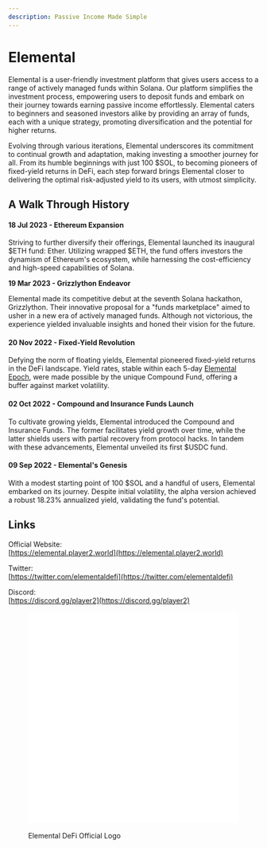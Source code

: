 ```yaml
---
description: Passive Income Made Simple
---
```


# Elemental

Elemental is a user-friendly investment platform that gives users access to a range of actively managed funds within Solana. Our platform simplifies the investment process, empowering users to deposit funds and embark on their journey towards earning passive income effortlessly. Elemental caters to beginners and seasoned investors alike by providing an array of funds, each with a unique strategy, promoting diversification and the potential for higher returns.

Evolving through various iterations, Elemental underscores its commitment to continual growth and adaptation, making investing a smoother journey for all. From its humble beginnings with just 100 $SOL, to becoming pioneers of fixed-yield returns in DeFi, each step forward brings Elemental closer to delivering the optimal risk-adjusted yield to its users, with utmost simplicity.

## A Walk Through History

#### 18 Jul 2023 - Ethereum Expansion

Striving to further diversify their offerings, Elemental launched its inaugural $ETH fund: Ether. Utilizing wrapped $ETH, the fund offers investors the dynamism of Ethereum's ecosystem, while harnessing the cost-efficiency and high-speed capabilities of Solana.

**19 Mar 2023 - Grizzlython Endeavor**

Elemental made its competitive debut at the seventh Solana hackathon, Grizzlython. Their innovative proposal for a "funds marketplace" aimed to usher in a new era of actively managed funds. Although not victorious, the experience yielded invaluable insights and honed their vision for the future.

#### 20 Nov 2022 - Fixed-Yield Revolution

Defying the norm of floating yields, Elemental pioneered fixed-yield returns in the DeFi landscape. Yield rates, stable within each 5-day [Elemental Epoch](elemental-epoch.md), were made possible by the unique Compound Fund, offering a buffer against market volatility.

#### **02 Oct 2022 -** Compound and Insurance Funds Launch

To cultivate growing yields, Elemental introduced the Compound and Insurance Funds. The former facilitates yield growth over time, while the latter shields users with partial recovery from protocol hacks. In tandem with these advancements, Elemental unveiled its first $USDC fund.

#### 09 Sep 2022 - Elemental's Genesis

With a modest starting point of 100 $SOL and a handful of users, Elemental embarked on its journey. Despite initial volatility, the alpha version achieved a robust 18.23% annualized yield, validating the fund's potential.

## Links

Official Website:\
[https://elemental.player2.world](https://elemental.player2.world)

Twitter:\
[https://twitter.com/elementaldefi](https://twitter.com/elementaldefi)

Discord:\
[https://discord.gg/player2](https://discord.gg/player2)

<figure><img src="../../.gitbook/assets/logo_default.png" alt=""><figcaption><p>Elemental DeFi Official Logo</p></figcaption></figure>

